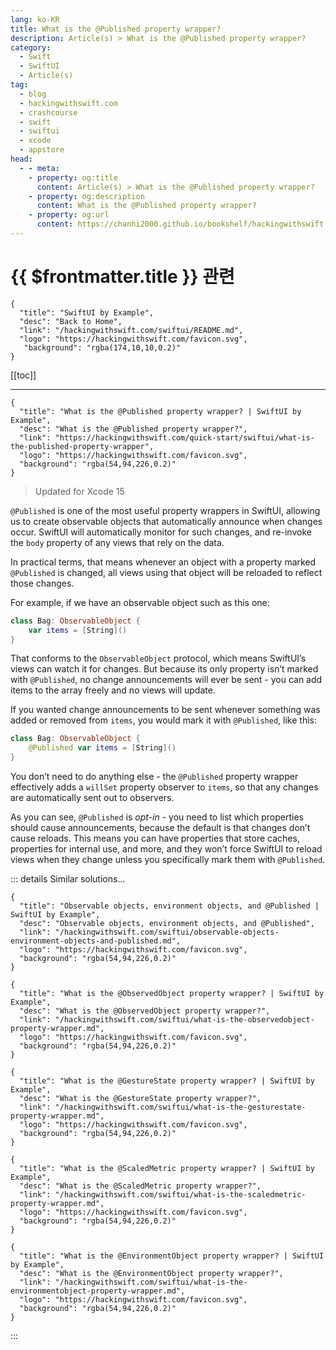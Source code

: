 ```yaml
---
lang: ko-KR
title: What is the @Published property wrapper?
description: Article(s) > What is the @Published property wrapper?
category:
  - Swift
  - SwiftUI
  - Article(s)
tag: 
  - blog
  - hackingwithswift.com
  - crashcourse
  - swift
  - swiftui
  - xcode
  - appstore
head:
  - - meta:
    - property: og:title
      content: Article(s) > What is the @Published property wrapper?
    - property: og:description
      content: What is the @Published property wrapper?
    - property: og:url
      content: https://chanhi2000.github.io/bookshelf/hackingwithswift.com/swiftui/what-is-the-published-property-wrapper.html
---
```


# {{ $frontmatter.title }} 관련

```component VPCard
{
  "title": "SwiftUI by Example",
  "desc": "Back to Home",
  "link": "/hackingwithswift.com/swiftui/README.md",
  "logo": "https://hackingwithswift.com/favicon.svg",
   "background": "rgba(174,10,10,0.2)"
}
```

[[toc]]

---

```component VPCard
{
  "title": "What is the @Published property wrapper? | SwiftUI by Example",
  "desc": "What is the @Published property wrapper?",
  "link": "https://hackingwithswift.com/quick-start/swiftui/what-is-the-published-property-wrapper",
  "logo": "https://hackingwithswift.com/favicon.svg",
  "background": "rgba(54,94,226,0.2)"
}
```

> Updated for Xcode 15

`@Published` is one of the most useful property wrappers in SwiftUI, allowing us to create observable objects that automatically announce when changes occur. SwiftUI will automatically monitor for such changes, and re-invoke the `body` property of any views that rely on the data.

In practical terms, that means whenever an object with a property marked `@Published` is changed, all views using that object will be reloaded to reflect those changes.

For example, if we have an observable object such as this one:

```swift
class Bag: ObservableObject {
    var items = [String]()
}
```

That conforms to the `ObservableObject` protocol, which means SwiftUI’s views can watch it for changes. But because its only property isn’t marked with `@Published`, no change announcements will ever be sent - you can add items to the array freely and no views will update.

If you wanted change announcements to be sent whenever something was added or removed from `items`, you would mark it with `@Published`, like this:

```swift
class Bag: ObservableObject {
    @Published var items = [String]()
}
```

You don’t need to do anything else - the `@Published` property wrapper effectively adds a `willSet` property observer to `items`, so that any changes are automatically sent out to observers.

As you can see, `@Published` is *opt-in* - you need to list which properties should cause announcements, because the default is that changes don’t cause reloads. This means you can have properties that store caches, properties for internal use, and more, and they won’t force SwiftUI to reload views when they change unless you specifically mark them with `@Published`.

::: details Similar solutions…

```component VPCard
{
  "title": "Observable objects, environment objects, and @Published | SwiftUI by Example",
  "desc": "Observable objects, environment objects, and @Published",
  "link": "/hackingwithswift.com/swiftui/observable-objects-environment-objects-and-published.md",
  "logo": "https://hackingwithswift.com/favicon.svg",
  "background": "rgba(54,94,226,0.2)"
}
```

```component VPCard
{
  "title": "What is the @ObservedObject property wrapper? | SwiftUI by Example",
  "desc": "What is the @ObservedObject property wrapper?",
  "link": "/hackingwithswift.com/swiftui/what-is-the-observedobject-property-wrapper.md",
  "logo": "https://hackingwithswift.com/favicon.svg",
  "background": "rgba(54,94,226,0.2)"
}
```

```component VPCard
{
  "title": "What is the @GestureState property wrapper? | SwiftUI by Example",
  "desc": "What is the @GestureState property wrapper?",
  "link": "/hackingwithswift.com/swiftui/what-is-the-gesturestate-property-wrapper.md",
  "logo": "https://hackingwithswift.com/favicon.svg",
  "background": "rgba(54,94,226,0.2)"
}
```

```component VPCard
{
  "title": "What is the @ScaledMetric property wrapper? | SwiftUI by Example",
  "desc": "What is the @ScaledMetric property wrapper?",
  "link": "/hackingwithswift.com/swiftui/what-is-the-scaledmetric-property-wrapper.md",
  "logo": "https://hackingwithswift.com/favicon.svg",
  "background": "rgba(54,94,226,0.2)"
}
```

```component VPCard
{
  "title": "What is the @EnvironmentObject property wrapper? | SwiftUI by Example",
  "desc": "What is the @EnvironmentObject property wrapper?",
  "link": "/hackingwithswift.com/swiftui/what-is-the-environmentobject-property-wrapper.md",
  "logo": "https://hackingwithswift.com/favicon.svg",
  "background": "rgba(54,94,226,0.2)"
}
```

:::

